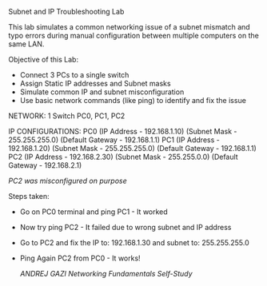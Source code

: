 Subnet and IP Troubleshooting Lab

This lab simulates a common networking issue of a subnet mismatch and typo errors during manual configuration between multiple computers on the same LAN.

Objective of this Lab:

- Connect 3 PCs to a single switch
- Assign Static IP addresses and Subnet masks
- Simulate common IP and subnet misconfiguration
- Use basic network commands (like ping) to identify and fix the issue

NETWORK:
1 Switch
PC0, PC1, PC2

IP CONFIGURATIONS:
PC0 (IP Address - 192.168.1.10) (Subnet Mask - 255.255.255.0) (Default Gateway - 192.168.1.1)
PC1 (IP Address - 192.168.1.20) (Subnet Mask - 255.255.255.0) (Default Gateway - 192.168.1.1)
PC2 (IP Address - 192.168.2.30) (Subnet Mask - 255.255.0.0) (Default Gateway - 192.168.2.1)

*PC2 was misconfigured on purpose*

Steps taken:
- Go on PC0 terminal and ping PC1 - It worked
- Now try ping PC2 - It failed due to wrong subnet and IP address
- Go to PC2 and fix the IP to: 192.168.1.30 and subnet to: 255.255.255.0
- Ping Again PC2 from PC0 - It works!

  *ANDREJ GAZI* *Networking Fundamentals Self-Study*
